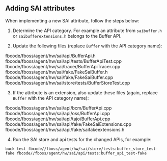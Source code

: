 ## Adding SAI attributes

When implementing a new SAI attribute, follow the steps below:

1. Determine the API category. For example an attribute from `saibuffer.h` or
   `saibufferextensions.h` belongs to the Buffer API.

2. Update the following files (replace `Buffer` with the API category name):

fbcode/fboss/agent/hw/sai/api/BufferApi.h
fbcode/fboss/agent/hw/sai/api/tests/BufferApiTest.cpp
fbcode/fboss/agent/hw/sai/tracer/BufferApiTracer.cpp
fbcode/fboss/agent/hw/sai/fake/FakeSaiBuffer.h
fbcode/fboss/agent/hw/sai/fake/FakeSaiBuffer.cpp
fbcode/fboss/agent/hw/sai/store/tests/BufferStoreTest.cpp

3. If the attribute is an extension, also update these files (again, replace
   `Buffer` with the API category name):

fbcode/fboss/agent/hw/sai/api/bcm/BufferApi.cpp
fbcode/fboss/agent/hw/sai/api/oss/BufferApi.cpp
fbcode/fboss/agent/hw/sai/api/tajo/BufferApi.cpp
fbcode/fboss/agent/hw/sai/api/fake/FakeSaiExtensions.cpp
fbcode/fboss/agent/hw/sai/api/fake/saifakeextensions.h

4. Run the SAI store and api tests for the changed APIs, for example:
```
buck test fbcode//fboss/agent/hw/sai/store/tests:buffer_store_test-fake fbcode//fboss/agent/hw/sai/api/tests:buffer_api_test-fake
```
